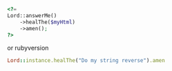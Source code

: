 ```php
<?= 
Lord::answerMe()
    ->healThe($myHtml)
    ->amen(); 
?>
```

or rubyversion

```ruby
Lord::instance.healThe("Do my string reverse").amen
```